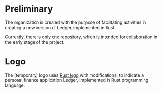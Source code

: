 # Preliminary

The organization is created with the purpose of facilitating activities in creating a new version of Ledger, implemented in Rust

Currently, there is only one repository, which is intended for collaboration in the early stage of the project.

# Logo

The (temporary) logo uses [Rust logo](https://foundation.rust-lang.org/policies/logo-policy-and-media-guide/) with modifications, to indicate a personal finance application Ledger, implemented in Rust programming language.
